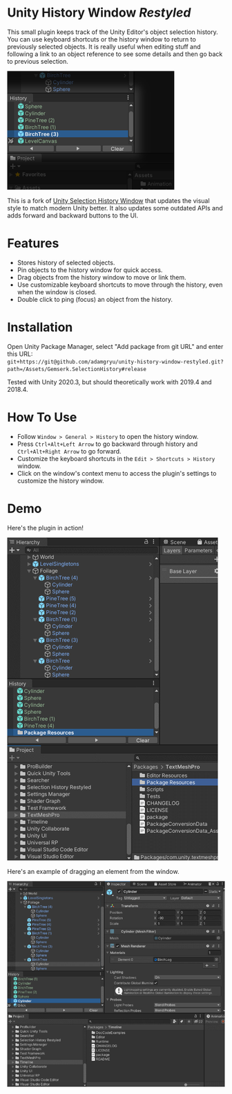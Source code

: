 # Unity History Window *Restyled*

This small plugin keeps track of the Unity Editor's object selection history. You can use keyboard shortcuts or the history window to return to previously selected objects.
It is really useful when editing stuff and following a link to an object reference to see some details and then go back to previous selection.

![Alt text](screenshots/Screenshot.png?raw=true "New Look")

This is a fork of [Unity Selection History Window](https://github.com/acoppes/unity-history-window) that updates the visual style to match modern Unity better. It also updates some outdated APIs and adds forward and backward buttons to the UI.

# Features

* Stores history of selected objects.
* Pin objects to the history window for quick access.
* Drag objects from the history window to move or link them.
* Use customizable keyboard shortcuts to move through the history, even when the window is closed.
* Double click to ping (focus) an object from the history.

# Installation

Open Unity Package Manager, select "Add package from git URL" and enter this URL:  
`git+https://git@github.com/adamgryu/unity-history-window-restyled.git?path=/Assets/Gemserk.SelectionHistory#release`

Tested with Unity 2020.3, but should theoretically work with 2019.4 and 2018.4.

# How To Use

* Follow `Window > General > History` to open the history window.
* Press `Ctrl+Alt+Left Arrow` to go backward through history and `Ctrl+Alt+Right Arrow` to go forward.
* Customize the keyboard shortcuts in the `Edit > Shortcuts > History` window.
* Click on the window's context menu to access the plugin's settings to customize the history window.

# Demo

Here's the plugin in action!

![Alt text](screenshots/Demo2.gif?raw=true "Demo")

Here's an example of dragging an element from the window.

![Alt text](screenshots/Drag3.gif?raw=true "Demo Drag")
